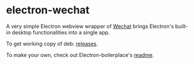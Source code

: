 electron-wechat
========
A very simple Electron webview wrapper of [Wechat](https://web.wechat.com/) brings Electron's built-in desktop functionalities into a single app.

To get working copy of deb: [releases](https://github.com/Shufeng01/electron-wechat/releases).

To make your own, check out Electron-boilerplace's [readme](https://github.com/Shufeng01/electron-wechat/blob/master/README.boilerplate.md).
